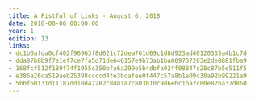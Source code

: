 ```yaml
---
title: A Fistful of Links - August 6, 2018
date: 2018-08-06 00:00:00
year: 1
edition: 13
links:
- dc1b0afda0cf402f96963f8d621c72dea761d69c1d8d923ad40120335a4b1c7d
- dda87b8b9f7e1ef7ce7fa5d71de646157e9b73ab1ba009737203e2de0881fba9
- 168fcf512f189f74f1955c350bfa6a299e5b4dbfa92ff08847c28c87b5e511f5
- e386a26ca519aeb25398ccccd4fe3bcafee0f447c57a8b1e09c30a92b99221a9
- 5bbf60131d11187dd10d42282c8d81a7c803b10c9d6ebc1ba2c80e82ba37d860
---
```


